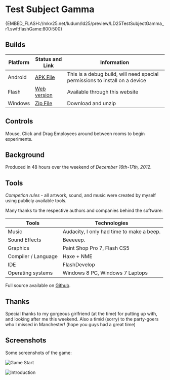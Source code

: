 # Test Subject Gamma

{EMBED_FLASH://mkv25.net/ludum/ld25/preview/LD25TestSubjectGamma_r1.swf:flashGame:800:500}

## Builds

Platform | Status and Link      | Information
-------- | -------------------- | ---------------------------------------------------------------------------
Android  | [APK File][android]  | This is a debug build, will need special permissions to install on a device
Flash    | [Web version][flash] | Available through this website
Windows  | [Zip File][windows]  | Download and unzip

## Controls

Mouse, Click and Drag Employees around between rooms to begin experiments.

## Background

Produced in 48 hours over the weekend of _December 16th-17th, 2012_.

## Tools

_Competion rules_ - all artwork, sound, and music were created by myself using publicly available tools.

Many thanks to the respective authors and companies behind the software:

Tools               | Technologies
------------------- | -----------------------------------------
Music               | Audacity, I only had time to make a beep.
Sound Effects       | Beeeeep.
Graphics            | Paint Shop Pro 7, Flash CS5
Compiler / Language | Haxe + NME
IDE                 | FlashDevelop
Operating systems   | Windows 8 PC, Windows 7 Laptops

Full source available on [Github](https://github.com/Markavian/LD25).

## Thanks

Special thanks to my gorgeous girlfriend (at the time) for putting up with, and looking after me this weekend. Also a timid (sorry) to the party-goers who I missed in Manchester! (hope you guys had a great time)

## Screenshots

Some screenshots of the game:

![Game Start](http://mkv25.net/ludum/ld25/release/screenshot_gamestart.png)

![Introduction](http://mkv25.net/ludum/ld25/release/screenshot_intro.png)

[android]: //mkv25.net/ludum/ld25/release/LD25TestSubjectGamma_r1.apk
[flash]: //mkv25.net/ludum/ld25/preview/
[windows]: //mkv25.net/ludum/ld25/release/LD25_Test_Subject_Gamma_r1_windows.zip
